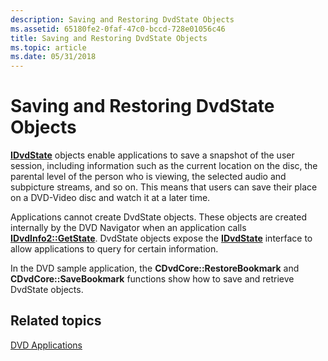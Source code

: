 ```yaml
---
description: Saving and Restoring DvdState Objects
ms.assetid: 65180fe2-0faf-47c0-bccd-728e01056c46
title: Saving and Restoring DvdState Objects
ms.topic: article
ms.date: 05/31/2018
---
```


# Saving and Restoring DvdState Objects

[**IDvdState**](/windows/desktop/api/Strmif/nn-strmif-idvdstate) objects enable applications to save a snapshot of the user session, including information such as the current location on the disc, the parental level of the person who is viewing, the selected audio and subpicture streams, and so on. This means that users can save their place on a DVD-Video disc and watch it at a later time.

Applications cannot create DvdState objects. These objects are created internally by the DVD Navigator when an application calls [**IDvdInfo2::GetState**](/windows/desktop/api/Strmif/nf-strmif-idvdinfo2-getstate). DvdState objects expose the [**IDvdState**](/windows/desktop/api/Strmif/nn-strmif-idvdstate) interface to allow applications to query for certain information.

In the DVD sample application, the **CDvdCore::RestoreBookmark** and **CDvdCore::SaveBookmark** functions show how to save and retrieve DvdState objects.

## Related topics

<dl> <dt>

[DVD Applications](dvd-applications.md)
</dt> </dl>

 

 



